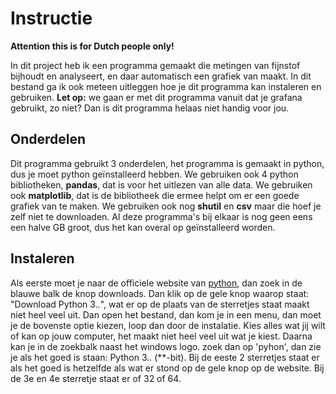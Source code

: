 # Instructie

**Attention this is for Dutch people only!**

In dit project heb ik een programma gemaakt die metingen van fijnstof bijhoudt en analyseert, en daar automatisch een grafiek van maakt. In dit bestand ga ik ook meteen uitleggen hoe je dit programma kan instaleren en gebruiken. 
**Let op:** we gaan er met dit programma vanuit dat je grafana gebruikt, zo niet? Dan is dit programma helaas niet handig voor jou.

## Onderdelen

Dit programma gebruikt 3 onderdelen, het programma is gemaakt in python, dus je moet python geïnstalleerd hebben. We gebruiken ook 4 python bibliotheken, **pandas**, dat is voor het uitlezen van alle data. We gebruiken ook **matplotlib**, dat is de bibliotheek die ermee helpt om er een goede grafiek van te maken. We gebruiken ook nog **shutil** en **csv** maar die hoef je zelf niet te downloaden. Al deze programma's bij elkaar is nog geen eens een halve GB groot, dus het kan overal op geïnstalleerd worden.

## Instaleren

Als eerste moet je naar de officiele website van [python](https://python.org/), dan zoek in de blauwe balk de knop downloads. Dan klik op de gele knop waarop staat: "Download Python 3.*.*", wat er op de plaats van de sterretjes staat maakt niet heel veel uit. Dan open het bestand, dan kom je in een menu, dan moet je de bovenste optie kiezen, loop dan door de instalatie. Kies alles wat jij wilt of kan op jouw computer, het maakt niet heel veel uit wat je kiest. Daarna kan je in de zoekbalk naast het windows logo. zoek dan op 'pyhon', dan zie je als het goed is staan: Python 3.*.* (**-bit). Bij de eeste 2 sterretjes staat er als het goed is hetzelfde als wat er stond op de gele knop op de website. Bij de 3e en 4e sterretje staat er of 32 of 64.

